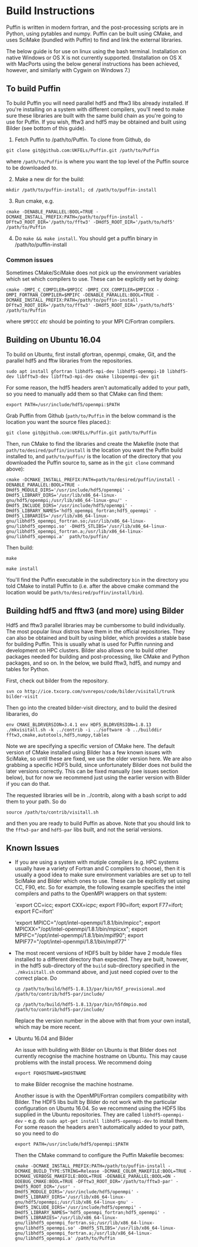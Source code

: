 # Build Instructions

Puffin is written in modern fortran, and the post-processing scripts are in
Python, using pytables and numpy. Puffin can be built using CMake, and uses 
SciMake (bundled with Puffin) to find and link the external libraries.

The below guide is for use on linux using the bash terminal. Installation 
on native Windows or OS X is not currently supported. (Installation on OS X with 
MacPorts using the below general instructions has been achieved, however,
and similarly with Cygwin on Windows 7.)

## To build Puffin

To build Puffin you will need parallel hdf5 and fftw3 libs already installed. 
If you're installing on a system with different compilers, you'll need to 
make sure these libraries are built with the same build chain as you're going
to use for Puffin. If you wish, fftw3 and hdf5 may be obtained and built 
using Bilder (see bottom of this guide). 

1. Fetch Puffin to /path/to/Puffin. To clone from Github, do

`git clone git@github.com:UKFELs/Puffin.git /path/to/Puffin`

where `/path/to/Puffin` is where you want the top level of the Puffin source to be downloaded to.

2. Make a new dir for the build:

`mkdir /path/to/puffin-install; cd /path/to/puffin-install`

3. Run cmake, e.g.

`cmake -DENABLE_PARALLEL:BOOL=TRUE -DCMAKE_INSTALL_PREFIX:PATH=/path/to/puffin-install -DFftw3_ROOT_DIR='/path/to/fftw3' -DHdf5_ROOT_DIR='/path/to/hdf5' /path/to/Puffin`

4. Do `make && make install`. You should get a puffin binary in /path/to/puffin-install

### Common issues

Sometimes CMake/SciMake does not pick up the environment variables which set which compilers to use. These can be explicitly set by doing:

```
cmake -DMPI_C_COMPILER=$MPICC -DMPI_CXX_COMPILER=$MPICXX -DMPI_FORTRAN_COMPILER=$MPIFC -DENABLE_PARALLEL:BOOL=TRUE -DCMAKE_INSTALL_PREFIX:PATH=/path/to/puffin-install -DFftw3_ROOT_DIR='/path/to/fftw3' -DHdf5_ROOT_DIR='/path/to/hdf5' /path/to/Puffin
```
where `$MPICC` *etc* should be pointing to your MPI C/Fortran compilers.


## Building on Ubuntu 16.04

To build on Ubuntu, first install gfortran, openmpi, cmake, Git, and the parallel
hdf5 and fftw libraries from the repositories.

`sudo apt install gfortran libhdf5-mpi-dev libhdf5-openmpi-10 libhdf5-dev libfftw3-dev libfftw3-mpi-dev cmake libopenmpi-dev git`

For some reason, the hdf5 headers aren't automatically added to your path, so 
you need to manually add them so that CMake can find them:

`export PATH=/usr/include/hdf5/openmpi:$PATH`

Grab Puffin from Github (`path/to/Puffin` in the below command is the location
you want the source files placed.):

`git clone git@github.com:UKFELs/Puffin.git path/to/Puffin`

Then, run CMake to find the libraries and create the Makefile (note that
`path/to/desired/puffin/install` is the location you want the Puffin build 
installed to, and `path/to/puffin/` is the location of the directory
that you downloaded the Puffin source to, same as in the `git clone` command above):

`cmake -DCMAKE_INSTALL_PREFIX:PATH=path/to/desired/puffin/install -DENABLE_PARALLEL:BOOL=TRUE -DHdf5_MODULE_DIRS='/usr/include/hdf5/openmpi' -DHdf5_LIBRARY_DIRS='/usr/lib/x86_64-linux-gnu/hdf5/openmpi;/usr/lib/x86_64-linux-gnu/' -DHdf5_INCLUDE_DIRS='/usr/include/hdf5/openmpi' -DHdf5_LIBRARY_NAMES='hdf5_openmpi_fortran;hdf5_openmpi' -DHdf5_LIBRARIES='/usr/lib/x86_64-linux-gnu/libhdf5_openmpi_fortran.so;/usr/lib/x86_64-linux-gnu/libhdf5_openmpi.so' -DHdf5_STLIBS='/usr/lib/x86_64-linux-gnu/libhdf5_openmpi_fortran.a;/usr/lib/x86_64-linux-gnu/libhdf5_openmpi.a'  path/to/puffin/`

Then build:

`make`

`make install`

You'll find the Puffin executable in the subdirectory `bin` in the directory you
told CMake to install Puffin to (i.e. after the above cmake command the location
would be `path/to/desired/puffin/install/bin`).

## Building hdf5 and fftw3 (and more) using Bilder

Hdf5 and fftw3 parallel libraries may be cumbersome to build individually. The most 
popular linux distros have them in the official repositories. They can also be obtained 
and built by using bilder, which provides a stable base for building Puffin. This is
usually what is used for Puffin running and development on HPC clusters. Bilder
also allows one to build other packages needed for building and post-processing,
like CMake and Python packages, and so on. In the below, we build fftw3, hdf5,
and numpy and tables for Python.

First, check out bilder from the repository.

`svn co http://ice.txcorp.com/svnrepos/code/bilder/visitall/trunk bilder-visit`

Then go into the created bilder-visit directory, and to build the desired libararies, do

`env CMAKE_BLDRVERSION=3.4.1 env HDF5_BLDRVERSION=1.8.13 ./mkvisitall.sh -k ../contrib -i ../software -b ../builddir fftw3,cmake,autotools,hdf5,numpy,tables`

Note we are specifying a specific version of CMake here. The default version of
CMake installed using Bilder has a few known issues with SciMake, so until these
are fixed, we use the older version here. We are also grabbing a specific HDF5 build,
since unfortunately Bilder does not build the later versions correctly. This can
be fixed manually (see issues section below), but for now we recommend just 
using the earlier version with Bilder if you can do that.

The requested libraries will be in ../contrib, along with a bash script
to add them to your path. So do 

`source /path/to/contrib/visitall.sh`

and then you are ready to build Puffin as above. Note that you should link to 
the `fftw3-par` and `hdf5-par` libs built, and not the serial versions.


## Known Issues

  - If you are using a system with mutiple compilers (e.g. HPC systems usually 
    have a variety of Fortran and C compilers to choose), then it is usually a 
    good idea to make sure environment variables are set up to tell SciMake and 
    Bilder which ones to use. These can be explicitly set using CC, F90, etc.
    So for example, the following example specifies the intel compilers and
    paths to the OpenMPI wrappers on that system:
    
    `export CC=icc; export CXX=icpc; export F90=ifort; export F77=ifort; export FC=ifort'

    'export MPICC="/opt/intel-openmpi/1.8.1/bin/mpicc"; export MPICXX="/opt/intel-openmpi/1.8.1/bin/mpicxx"; export MPIFC="/opt/intel-openmpi/1.8.1/bin/mpif90"; export MPIF77="/opt/intel-openmpi/1.8.1/bin/mpif77" `
  
  - The most recent versions of HDF5 built by bilder have 2 module files installed 
    to a different directory than expected. They are built, however, in the hdf5 
    sub-directory of the `build` sub-directory specified in the `./mkvisitall.sh`
    command above, and just need copied over to the correct place. Do
    
    `cp /path/to/build/hdf5-1.8.13/par/bin/h5f_provisional.mod /path/to/contrib/hdf5-par/include/`

    `cp /path/to/build/hdf5-1.8.13/par/bin/h5fdmpio.mod /path/to/contrib/hdf5-par/include/`

    Replace the version number in the above with that from your own install, 
    which may be more recent.


  - Ubuntu 16.04 and Bilder

    An issue with building with Bilder on Ubuntu is that Bilder does not 
    currently recognise the machine hostname on Ubuntu. This may cause problems
    with the install process. We recommend doing

    `export FQHOSTNAME=$HOSTNAME`

    to make Bilder recognise the machine hostname.

    Another issue is with the OpenMPI/Fortran compilers compatibility with Bilder.
    The HDF5 libs built by Bilder do not work with the particular configuration on 
    Ubuntu 16.04. So we recommend using the HDF5 libs supplied in the Ubuntu
    repositories. They are called `libhdf5-openmpi-dev` - e.g. do 
    `sudo apt-get install libhdf5-openmpi-dev` to install them. For some reason
    the headers aren't automatically added to your path, so you need to do 

    `export PATH=/usr/include/hdf5/openmpi:$PATH`

    Then the CMake command to configure the Puffin Makefile becomes:

    `cmake -DCMAKE_INSTALL_PREFIX:PATH=/path/to/puffin-install -DCMAKE_BUILD_TYPE:STRING=Release -DCMAKE_COLOR_MAKEFILE:BOOL=TRUE -DCMAKE_VERBOSE_MAKEFILE:BOOL=TRUE -DENABLE_PARALLEL:BOOL=ON -DDEBUG_CMAKE:BOOL=TRUE -DFftw3_ROOT_DIR='/path/to/fftw3-par' -DHdf5_ROOT_DIR='/usr' -DHdf5_MODULE_DIRS='/usr/include/hdf5/openmpi' -DHdf5_LIBRARY_DIRS='/usr/lib/x86_64-linux-gnu/hdf5/openmpi;/usr/lib/x86_64-linux-gnu' -DHdf5_INCLUDE_DIRS='/usr/include/hdf5/openmpi' -DHdf5_LIBRARY_NAMES='hdf5_openmpi_fortran;hdf5_openmpi' -DHdf5_LIBRARIES='/usr/lib/x86_64-linux-gnu/libhdf5_openmpi_fortran.so;/usr/lib/x86_64-linux-gnu/libhdf5_openmpi.so' -DHdf5_STLIBS='/usr/lib/x86_64-linux-gnu/libhdf5_openmpi_fortran.a;/usr/lib/x86_64-linux-gnu/libhdf5_openmpi.a' /path/to/Puffin`